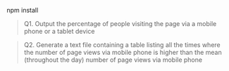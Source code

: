 npm install


> Q1. Output the percentage of people visiting the page via a mobile phone or a tablet device



> Q2. Generate a text file containing a table listing all the times where the number of page views via mobile phone is higher than the mean (throughout the day) number of page views via mobile phone
